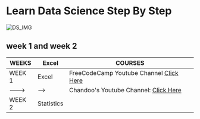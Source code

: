 # Learn Data Science Step By Step 
![DS_IMG](https://cdn.dribbble.com/users/257123/screenshots/6840549/big_data_4x.png?compress=1&resize=1600x1200)

## week 1 and week 2

WEEKS | Excel | COURSES  
------------ | -------------  | -------------
WEEK 1 | Excel | FreeCodeCamp Youtube Channel [Click Here](https://www.youtube.com/watch?v=Vl0H-qTclOg&t)
---> |  -->  |Chandoo's Youtube Channel: [Click Here](https://www.youtube.com/channel/UC8uU_wruBMHeeRma49dtZKA)
WEEK 2 | Statistics |
